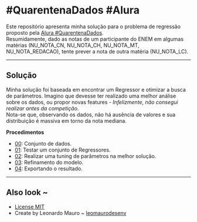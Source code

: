 # #QuarentenaDados #Alura
   
Este repositório apresenta minha solução para o problema de regressão proposto pela [Alura #QuarentenaDados](https://www.alura.com.br/quarentenadados/aula05-regressao-machine-learning?utm_campaign=alura_quarentenadados_-_5_aula&utm_medium=email&utm_source=RD+Station).   
Resumidamente, dado as notas de um participante do ENEM em algumas matérias (NU_NOTA_CN, NU_NOTA_CH, NU_NOTA_MT, NU_NOTA_REDACAO), tente prever a nota de outra matéria (NU_NOTA_LC).   

---
## Solução
Minha solução foi baseada em encontrar um Regressor e otimizar a busca de parâmetros. Imagino que devesse ter realizado uma melhor análise sobre os dados, ou propor novas features - *Infelizmente, não consegui realizar antes da competição*.   
Nota-se que, observando os dados, não há ausência de valores e sua distribuição é massiva em torno da nota mediana.   

**Procedimentos**
- [00](dataset.py): Conjunto de dados.
- [01](01_exploring_regressors.py): Testar um conjunto de Regressores.
- [02](02_parameter_tuning.py): Realizar uma tuning de parâmetros na melhor solução.
- [03](03_refinement_test.py): Refinamento do modelo.
- [04](04_export_result.py): Exportando o resultado.

---
## Also look ~

-   [License MIT](LICENSE)
-   Create by Leonardo Mauro ~ [leomaurodesenv](https://github.com/leomaurodesenv/)
